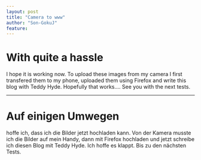 ```yaml
---
layout: post
title: "Camera to www"
author: "Son-GokuJ"
feature:
---
```


# With quite a hassle

I hope it is working now. To upload these images from my camera I first transfered them to my phone, uploaded them using Firefox and write this blog with Teddy Hyde. Hopefully that works....
See you with the next tests.

---
# Auf einigen Umwegen

hoffe ich, dass ich die Bilder jetzt hochladen kann. Von der Kamera musste ich die Bilder auf mein Handy, dann mit Firefox hochladen und jetzt schreibe ich diesen Blog mit Teddy Hyde. Ich hoffe es klappt. Bis zu den nächsten Tests.



